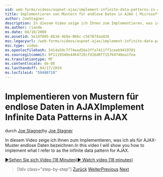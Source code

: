 ```yaml
---
uid: web-forms/videos/aspnet-ajax/implement-infinite-data-patterns-in-ajax
title: Implementieren von Mustern für endlose Daten in AJAX | Microsoft-Dokumentation
author: JoeStagner
description: In diesem Video zeige ich Ihnen zum Implementieren, was ich als für AJAX-Muster endlose Daten bezeichnen.
ms.author: riande
ms.date: 04/10/2008
ms.assetid: 5e18f005-8b3d-4b9a-866c-c567874aa826
msc.legacyurl: /web-forms/videos/aspnet-ajax/implement-infinite-data-patterns-in-ajax
msc.type: video
ms.openlocfilehash: 5414a59c7f74ead56e3ffa7411ff1ceeb9419701
ms.sourcegitcommit: 0f1119340e4464720cfd16d0ff15764746ea1fea
ms.translationtype: MT
ms.contentlocale: de-DE
ms.lasthandoff: 04/17/2019
ms.locfileid: "59408718"
---
```

# <a name="implement-infinite-data-patterns-in-ajax"></a><span data-ttu-id="1203d-103">Implementieren von Mustern für endlose Daten in AJAX</span><span class="sxs-lookup"><span data-stu-id="1203d-103">Implement Infinite Data Patterns in AJAX</span></span>

<span data-ttu-id="1203d-104">durch [Joe Stagner](https://github.com/JoeStagner)</span><span class="sxs-lookup"><span data-stu-id="1203d-104">by [Joe Stagner](https://github.com/JoeStagner)</span></span>

<span data-ttu-id="1203d-105">In diesem Video zeige ich Ihnen zum Implementieren, was ich als für AJAX-Muster endlose Daten bezeichnen.</span><span class="sxs-lookup"><span data-stu-id="1203d-105">In this video I will show you how to implement what I refer to as the infinite data pattern for AJAX.</span></span>

[<span data-ttu-id="1203d-106">&#9654;Sehen Sie sich Video (18 Minuten)</span><span class="sxs-lookup"><span data-stu-id="1203d-106">&#9654; Watch video (18 minutes)</span></span>](https://channel9.msdn.com/Blogs/ASP-NET-Site-Videos/implement-infinite-data-patterns-in-ajax)

> [!div class="step-by-step"]
> <span data-ttu-id="1203d-107">[Zurück](use-aspnet-ajax-cascading-drop-down-control-to-access-a-database.md)
> [Weiter](basic-aspnet-authentication-in-an-ajax-enabled-application.md)</span><span class="sxs-lookup"><span data-stu-id="1203d-107">[Previous](use-aspnet-ajax-cascading-drop-down-control-to-access-a-database.md)
[Next](basic-aspnet-authentication-in-an-ajax-enabled-application.md)</span></span>
